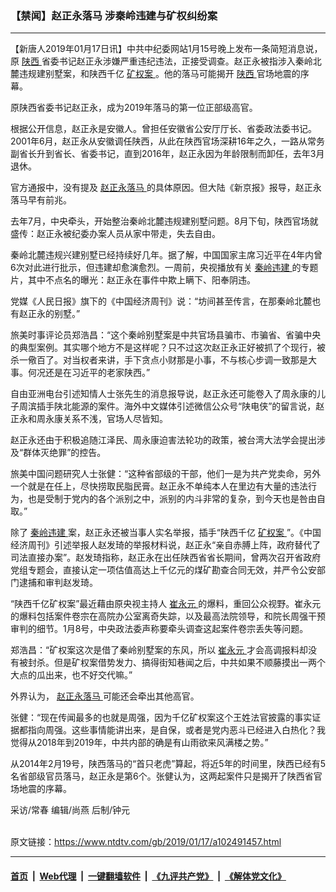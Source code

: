 ### 【禁闻】赵正永落马 涉秦岭违建与矿权纠纷案
------------------------

<div class="post_content">
 <p>
  【新唐人2019年01月17日讯】中共中纪委网站1月15号晚上发布一条简短消息说，原
  <a href="https://www.ntdtv.com/gb/陕西.htm">
   陕西
  </a>
  省委书记赵正永涉嫌严重违纪违法，正接受调查。赵正永被指涉入秦岭北麓违规建别墅案，和陕西千亿
  <a href="https://www.ntdtv.com/gb/矿权案.htm">
   矿权案
  </a>
  。他的落马可能揭开
  <a href="https://www.ntdtv.com/gb/陕西.htm">
   陕西
  </a>
  官场地震的序幕。
 </p>
 <p>
  原陕西省委书记赵正永，成为2019年落马的第一位正部级高官。
 </p>
 <p>
  根据公开信息，赵正永是安徽人。曾担任安徽省公安厅厅长、省委政法委书记。2001年6月，赵正永从安徽调任陕西，从此在陕西官场深耕16年之久，一路从常务副省长升到省长、省委书记，直到2016年，赵正永因为年龄限制而卸任，去年3月退休。
 </p>
 <p>
  官方通报中，没有提及
  <a href="https://www.ntdtv.com/gb/408190.htm">
   赵正永落马
  </a>
  的具体原因。但大陆《新京报》报导，赵正永落马早有前兆。
 </p>
 <p>
  去年7月，中央牵头，开始整治秦岭北麓违规建别墅问题。8月下旬，陕西官场就盛传：赵正永被纪委办案人员从家中带走，失去自由。
 </p>
 <p>
  秦岭北麓违规兴建别墅已经持续好几年。据了解，中国国家主席习近平在4年内曾6次对此进行批示，但违建却愈演愈烈。一周前，央视播放有关
  <a href="https://www.ntdtv.com/gb/秦岭违建.htm">
   秦岭违建
  </a>
  的专题片，其中不点名的曝光：赵正永在事件中欺上瞒下、阳奉阴违。
 </p>
 <p>
  党媒《人民日报》旗下的《中国经济周刊》说：“坊间甚至传言，在那秦岭北麓也有赵正永的别墅。”
 </p>
 <p>
  旅美时事评论员郑浩昌：“这个秦岭别墅案是中共官场县骗市、市骗省、省骗中央的典型案例。其实哪个地方不是这样呢？只不过这次赵正永正好被抓了个现行，被杀一儆百了。对当权者来讲，手下贪点小财那是小事，不与核心步调一致那是大事。何况还是在习近平的老家陕西。”
 </p>
 <p>
  自由亚洲电台引述知情人士张先生的消息报导说，赵正永还可能卷入了周永康的儿子周滨插手陕北能源的案件。海外中文媒体引述微信公众号“陕电侠”的留言说，赵正永和周永康关系不浅，官场人尽皆知。
 </p>
 <p>
  赵正永还由于积极追随江泽民、周永康迫害法轮功的政策，被台湾大法学会提出涉及“群体灭绝罪”的控告。
 </p>
 <p>
  旅美中国问题研究人士张健：“这种省部级的干部，他们一是为共产党卖命，另外一个就是在任上，尽快捞取民脂民膏。赵正永不单纯本人在里边有大量的违法行为，也是受制于党内的各个派别之中，派别的内斗非常的复杂，到今天也是咎由自取。”
 </p>
 <p>
  除了
  <a href="https://www.ntdtv.com/gb/秦岭违建.htm">
   秦岭违建
  </a>
  案，赵正永还被当事人实名举报，插手“陕西千亿
  <a href="https://www.ntdtv.com/gb/矿权案.htm">
   矿权案
  </a>
  ”。《中国经济周刊》引述举报人赵发琦的举报材料说，赵正永“亲自赤膊上阵，政府替代了司法直接办案”。赵发琦指称，赵正永在出任陕西省省长期间，曾两次召开省政府党组专题会，直接认定一项估值高达上千亿元的煤矿勘查合同无效，并严令公安部门逮捕和审判赵发琦。
 </p>
 <p>
  “陕西千亿矿权案”最近藉由原央视主持人
  <a href="https://www.ntdtv.com/gb/崔永元.htm">
   崔永元
  </a>
  的爆料，重回公众视野。崔永元的爆料包括案件卷宗在高院办公室离奇失踪，以及最高法院领导，和院长周强干预审判的细节。1月8号，中央政法委声称要牵头调查这起案件卷宗丢失等问题。
 </p>
 <p>
  郑浩昌：“矿权案这次是借了秦岭别墅案的东风，所以
  <a href="https://www.ntdtv.com/gb/崔永元.htm">
   崔永元
  </a>
  才会高调报料却没有被封杀。但是矿权案借势发力、搞得街知巷闻之后，中共如果不顺藤摸出一两个大点的瓜出来，也不好交代嘛。”
 </p>
 <p>
  外界认为，
  <a href="https://www.ntdtv.com/gb/408190.htm">
   赵正永落马
  </a>
  可能还会牵出其他高官。
 </p>
 <p>
  张健：“现在传闻最多的也就是周强，因为千亿矿权案这个王姓法官披露的事实证据都指向周强。这些事情能讲出来，是自保，或者是党内恶斗已经进入白热化？我觉得从2018年到2019年，中共内部的确是有山雨欲来风满楼之势。”
 </p>
 <p>
  从2014年2月19号，陕西落马的“首只老虎”算起，将近5年的时间里，陕西已经有5名省部级官员落马，赵正永是第6个。张健认为，这两起案件只是揭开了陕西省官场地震的序幕。
 </p>
 <p>
  采访/常春 编辑/尚燕 后制/钟元
 </p>
 <div class="single_ad">
 </div>
</div>

<br/>原文链接：https://www.ntdtv.com/gb/2019/01/17/a102491457.html


------------------------
#### [首页](https://github.com/gfw-breaker/banned-news/blob/master/README.md) &nbsp;|&nbsp; [Web代理](https://github.com/labour-camp/helloworld) &nbsp;|&nbsp; [一键翻墙软件](https://github.com/gfw-breaker/nogfw/blob/master/README.md) &nbsp;|&nbsp; [《九评共产党》](https://github.com/gfw-breaker/9ping.md/blob/master/README.md#九评之一评共产党是什么) &nbsp;|&nbsp; [《解体党文化》](https://github.com/gfw-breaker/jtdwh.md/blob/master/README.md#绪论)

